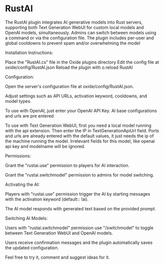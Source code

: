 # RustAI
The RustAI plugin integrates AI generative models into Rust servers, supporting both Text Generation WebUI for custom local models and OpenAI models, simultaneously.
Admins can switch between models using a command or via the configuration file. The plugin includes per-user and global cooldowns to prevent spam and/or overwhelming the model
 

Installation Instructions:

Place the "RustAI.cs" file in the Oxide plugins directory
Edit the config file at oxide/config/RustAI.json
Reload the plugin with o.reload RustAI
 

Configuration:

Open the server's configuration file at oxide/config/RustAI.json.

Adjust settings such as API URLs, activation keyword, cooldowns, and model types.

To use with OpenAI, just enter your OpenAI API Key.
Al base configurations and urls are pre entered

To use with Text Generation WebUI, first you need a local model running with the api extension.
Then enter the IP in TextGenerationApiUrl field. Ports and urls are already entered with the default values, it just needs the ip of the machine running the model.
Irrelevant fields for this model, like openai api key and modelname will be ignored.
 

Permissions:

Grant the "rustai.use" permission to players for AI interaction.

Grant the "rustai.switchmodel" permission to admins for model switching.
 

Activating the AI:

Players with "rustai.use" permission trigger the AI by starting messages with the activation keyword (default:: !ai).

The AI model responds with generated text based on the provided prompt.
 

Switching AI Models:

Users with "rustai.switchmodel" permission use "/switchmodel" to toggle between Text Generation WebUI and OpenAI models.

Users receive confirmation messages and the plugin automatically saves the updated configuration.

Feel free to try it, comment and suggest ideas for it.



 

